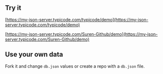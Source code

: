 ## Try it

[https://my-json-server.typicode.com/typicode/demo](https://my-json-server.typicode.com/typicode/demo)

[https://my-json-server.typicode.com/Suren-Github/demo](https://my-json-server.typicode.com/Suren-Github/demo)


## Use your own data

Fork it and change `db.json` values or create a repo with a `db.json` file.
